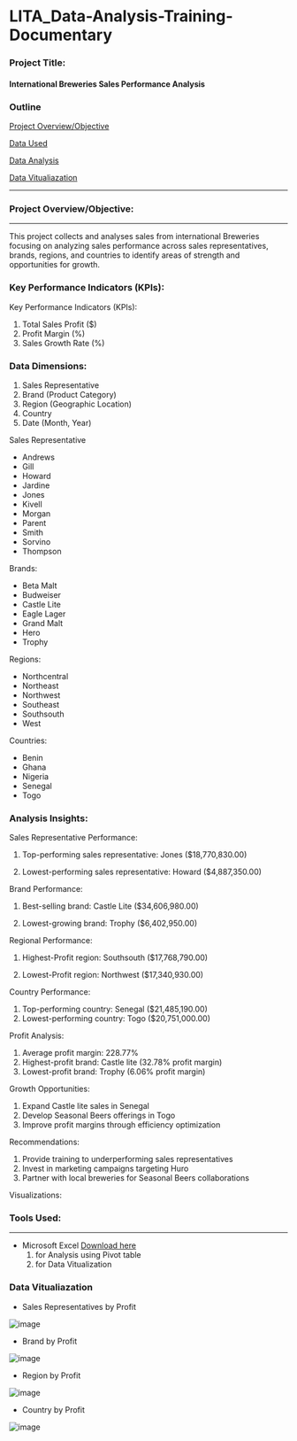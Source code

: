 # LITA_Data-Analysis-Training-Documentary

### Project Title:
#### International Breweries Sales Performance Analysis


### Outline
[Project Overview/Objective](#project-overview/Objective)

[Data Used](#data-used)

[Data Analysis](#data-analysis)

[Data Vitualiazation](#data-vitualiazation)

---
### Project Overview/Objective: 
---
This project collects and analyses sales from international Breweries focusing on analyzing sales performance across sales representatives, brands, regions, and countries to identify areas of strength and opportunities for growth.

### Key Performance Indicators (KPIs):
Key Performance Indicators (KPIs):

1. Total Sales Profit ($)
2. Profit Margin (%)
3. Sales Growth Rate (%)

### Data Dimensions:
1. Sales Representative
2. Brand (Product Category)
3. Region (Geographic Location)
4. Country
5. Date (Month, Year)

Sales Representative
- Andrews
- Gill
- Howard
- Jardine
- Jones
- Kivell
- Morgan
- Parent
- Smith
- Sorvino
- Thompson

Brands:

- Beta Malt
- Budweiser
- Castle Lite
- Eagle Lager
- Grand Malt
- Hero
- Trophy

Regions:

- Northcentral
- Northeast
- Northwest
- Southeast
- Southsouth
- West


Countries:

- Benin
- Ghana
- Nigeria
- Senegal
- Togo

### Analysis Insights:

Sales Representative Performance:

1. Top-performing sales representative: Jones	($18,770,830.00)

2. Lowest-performing sales representative: Howard	($4,887,350.00)

Brand Performance:

1. Best-selling brand: Castle Lite	($34,606,980.00)

2. Lowest-growing brand: Trophy	($6,402,950.00)

Regional Performance:

1. Highest-Profit region: Southsouth	($17,768,790.00)

2. Lowest-Profit region: Northwest	($17,340,930.00)

Country Performance:

1. Top-performing country: Senegal ($21,485,190.00)
2. Lowest-performing country: Togo	($20,751,000.00)

Profit Analysis:

1. Average profit margin: 228.77%
2. Highest-profit brand: Castle lite (32.78% profit margin)
3. Lowest-profit brand: Trophy (6.06% profit margin)

Growth Opportunities:

1. Expand Castle lite sales in Senegal
2. Develop Seasonal Beers offerings in Togo
3. Improve profit margins through efficiency optimization

Recommendations:

1. Provide training to underperforming sales representatives
2. Invest in marketing campaigns targeting Huro
3. Partner with local breweries for Seasonal Beers collaborations

Visualizations:

### Tools Used:
---
- Microsoft Excel [Download here](https://www.microsoft.com)
  1. for Analysis using Pivot table
  2. for Data Vitualization

  
### Data Vitualiazation
- Sales Representatives by Profit

![image](https://github.com/user-attachments/assets/9fe08e1a-4715-4826-9f75-6bc4525e0843)

- Brand by Profit	

![image](https://github.com/user-attachments/assets/e8d8a0dc-dfbb-41bd-b117-c4b4ffa4c7e3)

- Region by Profit

![image](https://github.com/user-attachments/assets/0ef78dc9-6562-42f0-8cc7-f5087a962744)

- Country by Profit

![image](https://github.com/user-attachments/assets/e2da58b4-b20e-49b9-9643-f3f0126a7ca7)








